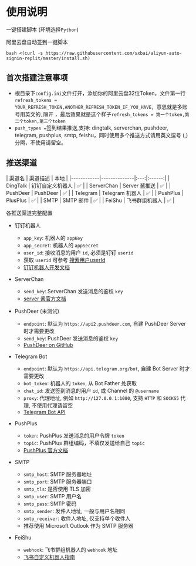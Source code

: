 # 使用说明

一键搭建脚本 (环境选择`Python`)   

阿里云盘自动签到一键脚本
```
bash <(curl -s https://raw.githubusercontent.com/sxbai/aliyun-auto-signin-replit/master/install.sh)
```
## 首次搭建注意事项
- 根目录下`config.ini`文件打开，添加你的阿里云盘32位Token，文件第一行`refresh_tokens = YOUR_REFRESH_TOKEN,ANOTHER_REFRESH_TOKEN_IF_YOU_HAVE`，意思就是多账号用英文的`,`隔开 ，最后效果就是这个样子`refresh_tokens = 第一个token,第二个token,第三个token`
- `push_types =`签到结果推送,支持: dingtalk, serverchan, pushdeer, telegram, pushplus, smtp, feishu，同时使用多个推送方式请用英文逗号 (,) 分隔，不使用请留空。
## 推送渠道

| 渠道名        | 渠道描述         | 本地  |
|------------|--------------|:---:|:------:|
| DingTalk   | 钉钉自定义机器人     |  ✅  |
| ServerChan | Server 酱推送   |  ✅  |
| PushDeer   | PushDeer     |  ✅  |
| Telegram   | Telegram 机器人 |  ✅  |
| PushPlus   | PlusPlus     |  ✅  |
| SMTP       | SMTP 邮件      |  ✅  |
| FeiShu     | 飞书群组机器人      |  ✅  |

<summary>各推送渠道完整配置</summary>

- 钉钉机器人
    - `app_key`: 机器人的 `appKey`
    - `app_secret`: 机器人的 `appSecret`
    - `user_id`: 接收消息的用户 `id`, 必须是钉钉 `userid`
    - 获取 `userid` 可参考 [搜索用户userId](https://open.dingtalk.com/document/isvapp/address-book-search-user-id)
    - [钉钉机器人开发文档](https://open.dingtalk.com/document/isvapp/send-messages-based-on-enterprise-robot-callback)

- ServerChan
    - `send_key`: ServerChan 发送消息的鉴权 `key`
    - [server 酱官方文档](https://sct.ftqq.com)

- PushDeer (未测试)
    - `endpoint`: 默认为 `https://api2.pushdeer.com`, 自建 PushDeer Server 时才需要更改
    - `send_key`: PushDeer 发送消息的鉴权 `key`
    - [PushDeer on GitHub](https://github.com/easychen/pushdeer)

- Telegram Bot
    - `endpoint`: 默认为 `https://api.telegram.org/bot`, 自建 Bot Server 时才需要更改
    - `bot_token`: 机器人的 `token`, 从 Bot Father 处获取
    - `chat_id`: 发送签到消息的用户 `id`, 或 Channel 的 `@username`
    - `proxy`: 代理地址, 例如 `http://127.0.0.1:1080`, 支持 `HTTP` 和 `SOCKS5` 代理, 不使用代理请留空
    - [Telegram Bot API](https://core.telegram.org/bots/api)

- PushPlus
    - `token`: PushPlus 发送消息的用户令牌 `token`
    - `topic`: PushPlus 群组编码，不填仅发送给自己 `topic`
    - [PushPlus 官方文档](https://www.pushplus.plus)

- SMTP
    - `smtp_host`: SMTP 服务器地址
    - `smtp_port`: SMTP 服务器端口
    - `smtp_tls`: 是否使用 TLS 加密
    - `smtp_user`: SMTP 用户名
    - `smtp_pass`: SMTP 密码
    - `smtp_sender`: 发件人地址, 一般与用户名相同
    - `smtp_receiver`: 收件人地址, 仅支持单个收件人
    - 推荐使用 Microsoft Outlook 作为 SMTP 服务器

- FeiShu
    - `webhook`: 飞书群组机器人的 `webhook` 地址
    - [飞书自定义机器人指南](https://open.feishu.cn/document/ukTMukTMukTM/ucTM5YjL3ETO24yNxkjN)
